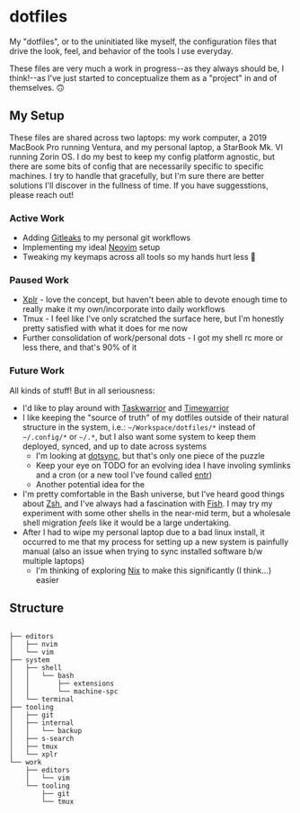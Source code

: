 # dotfiles

My "dotfiles", or to the uninitiated like myself, the configuration files that drive the look, feel, and behavior of the tools I use everyday.

These files are very much a work in progress--as they always should be, I think!--as I've just started to conceptualize them as a "project" in
and of themselves. 🙃

## My Setup

These files are shared across two laptops: my work computer, a 2019 MacBook Pro running Ventura, and my personal laptop, a StarBook Mk. VI 
running Zorin OS. I do my best to keep my config platform agnostic, but there are some bits of config that are necessarily specific to specific
machines. I try to handle that gracefully, but I'm sure there are better solutions I'll discover in the fullness of time. If you have suggesstions,
please reach out!

### Active Work

* Adding [Gitleaks](https://github.com/gitleaks/gitleaks-action) to my personal git workflows
* Implementing my ideal [Neovim](editors/nvim/) setup
* Tweaking my keymaps across all tools so my hands hurt less 👴

### Paused Work

* [Xplr](https://github.com/sayanarijit/xplr) - love the concept, but haven't been able to devote enough time to really make it my own/incorporate into daily workflows
* Tmux - I feel like I've only scratched the surface here, but I'm honestly pretty satisfied with what it does for me now
* Further consolidation of work/personal dots - I got my shell rc more or less there, and that's 90% of it 

### Future Work

All kinds of stuff! But in all seriousness: 

* I'd like to play around with [Taskwarrior](https://github.com/GothenburgBitFactory/taskwarrior) and [Timewarrior](https://github.com/GothenburgBitFactory/timewarrior)
* I like keeping the "source of truth" of my dotfiles outside of their natural structure in the system, i.e.: `~/Workspace/dotfiles/*` instead of `~/.config/*` or `~/.*`, but I also want some system to keep them deployed, synced, and up to date across systems
  * I'm looking at [dotsync](https://github.com/dotphiles/dotsync), but that's only one piece of the puzzle
  * Keep your eye on TODO for an evolving idea I have involing symlinks and a cron (or a new tool I've found called [entr](https://github.com/eradman/entr))
  * Another potential idea for the
* I'm pretty comfortable in the Bash universe, but I've heard good things about [Zsh](https://www.zsh.org), and I've always had a fascination with [Fish](https://fishshell.com). I may try my experiment with some other shells in the near-mid term, but a wholesale shell migration *feels* like it would be a large undertaking.
* After I had to wipe my personal laptop due to a bad linux install, it occurred to me that my process for setting up a new system is painfully manual (also an issue when trying to sync installed software b/w multiple laptops)
  * I'm thinking of exploring [Nix](https://github.com/NixOS/nix) to make this significantly (I think...) easier

## Structure

```

├── editors
│   ├── nvim
│   └── vim
├── system
│   ├── shell
│   │   └── bash
│   │       ├── extensions
│   │       └── machine-spc
│   └── terminal
├── tooling
│   ├── git
│   ├── internal
│   │   └── backup
│   ├── s-search
│   ├── tmux
│   └── xplr
└── work
    ├── editors
    │   └── vim
    └── tooling
        ├── git
        └── tmux
```

